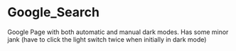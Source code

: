 # Google_Search
Google Page with both automatic and manual dark modes. Has some minor jank (have to click the light switch twice when initially in dark mode)
